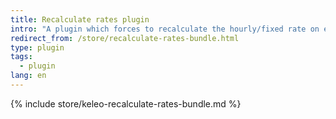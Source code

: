 ```yaml
---
title: Recalculate rates plugin
intro: "A plugin which forces to recalculate the hourly/fixed rate on every timesheet update"
redirect_from: /store/recalculate-rates-bundle.html
type: plugin
tags:
  - plugin
lang: en
---
```


{% include store/keleo-recalculate-rates-bundle.md %}
